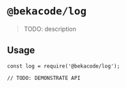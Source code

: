 # `@bekacode/log`

> TODO: description

## Usage

```
const log = require('@bekacode/log');

// TODO: DEMONSTRATE API
```
